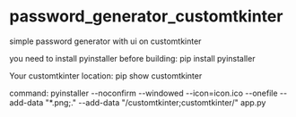 # password_generator_customtkinter
simple password generator with ui on customtkinter

you need to install pyinstaller before building:
pip install pyinstaller

Your customtkinter location:
pip show customtkinter

command:
pyinstaller --noconfirm --windowed --icon=icon.ico --onefile --add-data "*.png;." --add-data "<CustomTkinter Location>/customtkinter;customtkinter/" app.py
